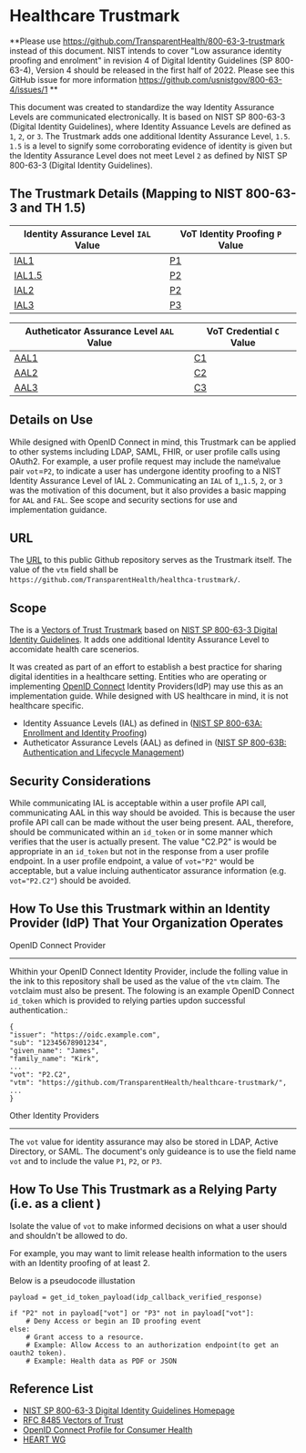 # Healthcare Trustmark

**Please use https://github.com/TransparentHealth/800-63-3-trustmark instead of this document.  NIST intends to cover "Low assurance identity proofing and enrolment" in revision 4 of Digital Identity Guidelines (SP 800-63-4), Version 4 should be released in the first half of 2022.  Please see this GitHub issue for more information https://github.com/usnistgov/800-63-4/issues/1 **


This document was created to standardize the way Identity Assurance Levels are communicated electronically.  It is based on
NIST SP 800-63-3 (Digital Identity Guidelines), where Identity Assuance Levels are defined as `1`, `2`, or `3`.  The Trustmark adds one additional Identity Assurance Level, `1.5`.  `1.5` is a level to signify some corroborating evidence of identity is given but the Identity Assurance Level does not meet Level `2` as defined by NIST SP 800-63-3 (Digital Identity Guidelines).



The Trustmark Details (Mapping to NIST 800-63-3 and TH 1.5)
------------------------------------------------------------

| Identity Assurance Level `IAL` Value                        | VoT Identity Proofing `P` Value                      |
| ----------------------------------------------------------- | ---------------------------------------------------- |
| [IAL1](https://pages.nist.gov/800-63-3/sp800-63a.html#sec4) | [P1](https://tools.ietf.org/html/rfc8485#section-2.1)|       
| [IAL1.5](https://github.com/TransparentHealth/healthcare-trustmark/blob/main/ial-1-5-definition.md) | [P2](https://tools.ietf.org/html/rfc8485#section-2.1)|
| [IAL2](https://pages.nist.gov/800-63-3/sp800-63a.html#sec4) | [P2](https://tools.ietf.org/html/rfc8485#section-2.1)|
| [IAL3](https://pages.nist.gov/800-63-3/sp800-63a.html#sec4) | [P3](https://tools.ietf.org/html/rfc8485#section-2.1)|


| Autheticator Assurance Level `AAL` Value                    | VoT Credential `C` Value                             |
| ----------------------------------------------------------- | ---------------------------------------------------- |
| [AAL1](https://pages.nist.gov/800-63-3/sp800-63b.html#sec4) | [C1](https://tools.ietf.org/html/rfc8485#section-2.2)|
| [AAL2](https://pages.nist.gov/800-63-3/sp800-63b.html#sec4) | [C2](https://tools.ietf.org/html/rfc8485#section-2.2)|   
| [AAL3](https://pages.nist.gov/800-63-3/sp800-63b.html#sec4) | [C3](https://tools.ietf.org/html/rfc8485#section-2.2)|   
 


Details on Use
--------------

While designed with OpenID Connect in mind, this Trustmark can be applied to other systems including LDAP, SAML, FHIR, or user profile calls using OAuth2.  For example, a user profile request may include the name\value pair `vot`=`P2`, to indicate a user has undergone identity proofing to a NIST Identity Assurance Level of IAL `2`. Communicating an `IAL` of `1`,,`1.5`, `2`, or `3` was the motivation of this document, but it also provides a basic mapping for `AAL` and `FAL`. See scope and security sections for use and implementation guidance.



URL
---

The [URL](https://github.com/TransparentHealth/800-63-3-trustmark/) to this public Github repository serves as the Trustmark itself.  The value of the `vtm` field shall be `https://github.com/TransparentHealth/healthca-trustmark/`.

Scope
-----


The is a [Vectors of Trust Trustmark](https://tools.ietf.org/html/rfc8485) based on 
[NIST SP 800-63-3 Digital Identity Guidelines](https://pages.nist.gov/800-63-3/).  It adds one additional Identity Assurance Level to accomidate health care scenerios.


It was created as part of an effort to establish a best practice for sharing digital identities in a healthcare setting. Entities who are operating or implementing [OpenID Connect](https://openid.net/connect/) Identity Providers(IdP) may use this as an implementation guide. While designed with US healthcare in mind, it is not healthcare specific.


* Identity Assuance Levels (IAL) as defined in ([NIST SP 800-63A: Enrollment and Identity Proofing](https://nvlpubs.nist.gov/nistpubs/SpecialPublications/NIST.SP.800-63a.pdf))
* Autheticator Assurance Levels (AAL) as defined in ([NIST SP 800-63B: Authentication and Lifecycle Management](https://nvlpubs.nist.gov/nistpubs/SpecialPublications/NIST.SP.800-63b.pdf))

Security Considerations
-----------------------

While communicating IAL is acceptable within a user profile API call, communicating AAL in this way should be avoided.  This is because the user profile API call can be made without the user being present. AAL, therefore, should be communicated within an `id_token` or in some manner which verifies  that the user is actually present.  The value "C2.P2" is would be appropriate in an `id_token` but not in the response from a user profile endpoint.  In a user profile endpoint, a value of `vot="P2"` would be acceptable, but a value incluing authenticator assurance information (e.g. `vot="P2.C2"`) should be avoided.


How To Use this Trustmark within an Identity Provider (IdP) That Your Organization Operates
-------------------------------------------------------------------------------------------


OpenID Connect Provider
_______________________


Whithin your OpenID Connect Identity Provider, include the folling value in the ink to this repository shall be used as the value of the `vtm` claim. The `vot`claim must also be present. The folowing is an example  OpenID Connect `id_token` which is provided to relying parties updon successful authentication.:

    {
    "issuer": "https://oidc.example.com",
    "sub": "12345678901234",
    "given_name": "James",
    "family_name": "Kirk",
    ...
    "vot": "P2.C2",
    "vtm": "https://github.com/TransparentHealth/healthcare-trustmark/",
    ...
    }

Other Identity Providers
________________________


The `vot` value for identity assurance may also be stored in LDAP, Active Directory, or SAML. The document's only guideance is to use the field name `vot` and to include the value `P1`, `P2`, or `P3`.


How To Use This Trustmark as a Relying Party (i.e. as a client )
----------------------------------------------------------------

Isolate the value of  `vot` to make informed decisions on what a user should and shouldn't be allowed to do.

For example, you may want to limit release health information to the users with an Identity proofing of at least 2.

Below is a pseudocode illustation


    payload = get_id_token_payload(idp_callback_verified_response)

    if "P2" not in payload["vot"] or "P3" not in payload["vot"]: 
        # Deny Access or begin an ID proofing event
    else:
        # Grant access to a resource.
        # Example: Allow Access to an authorization endpoint(to get an oauth2 token).
        # Example: Health data as PDF or JSON




Reference List
--------------

* [NIST SP 800-63-3 Digital Identity Guidelines Homepage](https://pages.nist.gov/800-63-3/) 
* [RFC 8485 Vectors of Trust](https://tools.ietf.org/html/rfc8485)
* [OpenID Connect Profile for Consumer Health](https://github.com/TransparentHealth/openid-connect-consumerhealth-profile/blob/master/README.md)
* [HEART WG](https://openid.net/wg/heart/)

